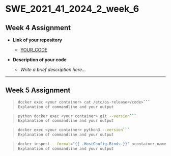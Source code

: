 # SWE_2021_41_2024_2_week_6

## Week 4 Assignment
- **Link of your repository**
  - [YOUR_CODE](#)

- **Description of your code**
  - _Write a brief description here..._

---

## Week 5 Assignment

>```bash
>docker exec <your container> cat /etc/os-release</code>```
>Explanation of commandline and your output

>```bash
>python docker exec <your container> git --version```
>Explanation of commandline and your output

>```bash
>docker exec <your container> python3 --version```
>Explanation of commandline and your output

>```bash
>docker inspect --format="{{ .HostConfig.Binds }}" <container_name>```
>Explanation of commandline and your output
